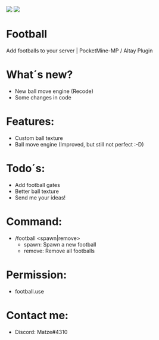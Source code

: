 <img src="https://github.com/Matze997/Football/blob/master/football.png"/>
<a href="https://poggit.pmmp.io/p/Football"><img src="https://poggit.pmmp.io/shield.state/Football"></a>

# Football
Add footballs to your server | PocketMine-MP / Altay Plugin

# **What´s new?**
- New ball move engine (Recode)
- Some changes in code

# **Features:**
 - Custom ball texture
 - Ball move engine (Improved, but still not perfect :-D)
 
 # **Todo´s:**
 - Add football gates
 - Better ball texture
 - Send me your ideas!
 
 # **Command:**
 - /football <spawn|remove>
   - spawn: Spawn a new football
   - remove: Remove all footballs
 
 # **Permission:**
 - football.use
 
 
 
 # **Contact me:**
 - Discord: Matze#4310
